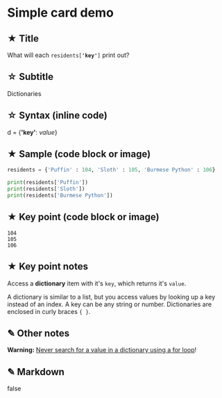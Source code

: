 # Simple card demo


## ★ Title

What will each <code>residents[<b>'key'</b>]</code> print out?


## ☆ Subtitle

Dictionaries


## ☆ Syntax (inline code)

d = {<b>'key'</b>: <i>value</i>}


## ★ Sample (code block or image)

```python
residents = {'Puffin' : 104, 'Sloth' : 105, 'Burmese Python' : 106}

print(residents['Puffin'])
print(residents['Sloth'])
print(residents['Burmese Python'])
```


## ★ Key point (code block or image)

```text
104
105
106
```


## ★ Key point notes

Access a **dictionary** item with it's `key`, which returns it's `value`.

A dictionary is similar to a list, but you access values by looking up a key instead of an index. A key can be any string or number. Dictionaries are enclosed in curly braces `{ }`.



## ✎ Other notes

**Warning:** [Never search for a value in a dictionary using a for loop](https://jeffknupp.com/blog/2015/08/30/python-dictionaries)!


## ✎ Markdown

false
